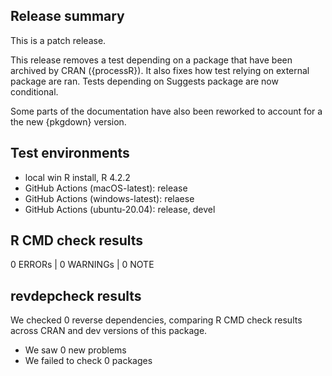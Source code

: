 ## Release summary

This is a patch release. 

This release removes a test depending on a package that have been archived by
CRAN ({processR}). It also fixes how test relying on external package are ran.
Tests depending on Suggests package are now conditional.

Some parts of the documentation have also been reworked to account for a the new
{pkgdown} version.

## Test environments
* local win R install, R 4.2.2
* GitHub Actions (macOS-latest): release
* GitHub Actions (windows-latest): relaese
* GitHub Actions (ubuntu-20.04): release, devel

## R CMD check results

0 ERRORs | 0 WARNINGs | 0 NOTE

## revdepcheck results

We checked 0 reverse dependencies, comparing R CMD check results across CRAN and
dev versions of this package.

 * We saw 0 new problems
 * We failed to check 0 packages

